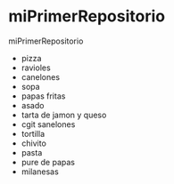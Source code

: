 # miPrimerRepositorio
miPrimerRepositorio

* pizza 
* ravioles
* canelones
* sopa
* papas fritas
* asado
* tarta de jamon y queso
* cgit sanelones
* tortilla
* chivito
* pasta
* pure de papas
* milanesas